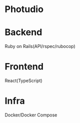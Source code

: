 # Photudio

# Backend

Ruby on Rails(API/rspec/rubocop)

# Frontend

React(TypeScript)

# Infra

Docker/Docker Compose
